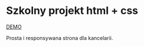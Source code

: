 # Szkolny projekt html + css

[DEMO](https://60f4c8b2bc7fd17add30186d--loving-agnesi-1a7339.netlify.app/)
 
Prosta i responsywana strona dla kancelarii. 
